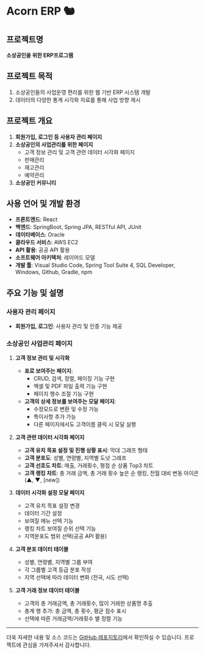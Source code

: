# Acorn ERP 🐿️

## 프로젝트명
**소상공인을 위한 ERP프로그램**

## 프로젝트 목적
1. 소상공인들의 사업운영 편리를 위한 웹 기반 ERP 시스템 개발
2. 데이터의 다양한 통계 시각화 자료를 통해 사업 방향 제시

## 프로젝트 개요
1. **회원가입, 로그인 등 사용자 관리 페이지**
2. **소상공인의 사업관리를 위한 페이지**
   - 고객 정보 관리 및 고객 관련 데이터 시각화 페이지
   - 판매관리
   - 재고관리
   - 예약관리
3. **소상공인 커뮤니티**

## 사용 언어 및 개발 환경
- **프론트엔드**: React
- **백엔드**: SpringBoot, Spring JPA, RESTful API, JUnit
- **데이터베이스**: Oracle
- **클라우드 서비스**: AWS EC2
- **API 활용**: 공공 API 활용
- **소프트웨어 아키텍처**: 레이어드 모델
- **개발 툴**: Visual Studio Code, Spring Tool Suite 4, SQL Developer, Windows, Github, Gradle, npm

## 주요 기능 및 설명

### 사용자 관리 페이지
- **회원가입, 로그인**: 사용자 관리 및 인증 기능 제공

### 소상공인 사업관리 페이지
1. **고객 정보 관리 및 시각화**
   - **표로 보여주는 페이지**:
     - CRUD, 검색, 정렬, 페이징 기능 구현
     - 엑셀 및 PDF 파일 출력 기능 구현
     - 페이지 행수 조절 기능 구현
   - **고객의 상세 정보를 보여주는 모달 페이지**:
     - 수정모드로 변환 및 수정 가능
     - 특이사항 추가 가능
     - 다른 페이지에서도 고객이름 클릭 시 모달 실행

2. **고객 관련 데이터 시각화 페이지**
   - **고객 유치 목표 설정 및 진행 상황 표시**: 막대 그래프 형태
   - **고객 분포도**: 성별, 연령별, 지역별 도넛 그래프
   - **고객 선호도 차트**: 매출, 거래횟수, 평점 순 상품 Top3 차트
   - **고객 랭킹 차트**: 총 거래 금액, 총 거래 횟수 높은 순 랭킹, 전월 대비 변동 아이콘(▲, ▼, [new])

3. **데이터 시각화 설정 모달 페이지**
   - 고객 유치 목표 설정 변경
   - 데이터 기간 설정
   - 보여질 메뉴 선택 기능
   - 랭킹 차트 보여질 순위 선택 기능
   - 지역분포도 범위 선택(공공 API 활용)

4. **고객 분포 데이터 테이블**
   - 성별, 연령별, 지역별 그룹 부여
   - 각 그룹별 고객 등급 분포 작성
   - 지역 선택에 따라 데이터 변화 (전국, 시도 선택)

5. **고객 거래 정보 데이터 테이블**
   - 고객의 총 거래금액, 총 거래횟수, 많이 거래한 상품명 추출
   - 총계 행 추가: 총 금액, 총 횟수, 평균 점수 표시
   - 선택에 따른 거래금액/거래횟수 별 정렬 기능

---

더욱 자세한 내용 및 소스 코드는 [GitHub 레포지토리](https://github.com/seuunng/acorn_erp)에서 확인하실 수 있습니다. 프로젝트에 관심을 가져주셔서 감사합니다.